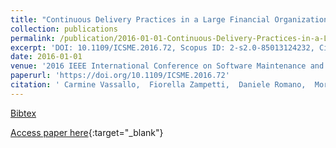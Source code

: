 ```yaml
---
title: "Continuous Delivery Practices in a Large Financial Organization"
collection: publications
permalink: /publication/2016-01-01-Continuous-Delivery-Practices-in-a-Large-Financial-Organization
excerpt: 'DOI: 10.1109/ICSME.2016.72, Scopus ID: 2-s2.0-85013124232, Cited by: 21'
date: 2016-01-01
venue: '2016 IEEE International Conference on Software Maintenance and Evolution, ICSME 2016, Raleigh, NC, USA, October 2-7, 2016'
paperurl: 'https://doi.org/10.1109/ICSME.2016.72'
citation: ' Carmine Vassallo,  Fiorella Zampetti,  Daniele Romano,  Moritz Beller,  Annibale Panichella,  Massimiliano Di Penta,  Andy Zaidman, &quot;Continuous Delivery Practices in a Large Financial Organization.&quot; 2016 IEEE International Conference on Software Maintenance and Evolution, ICSME 2016, Raleigh, NC, USA, October 2-7, 2016, 2016.'
---
```

[Bibtex](https://dblp.org/rec/bib/conf/icsm/VassalloZRBPPZ16)

[Access paper here](https://doi.org/10.1109/ICSME.2016.72){:target="_blank"}
